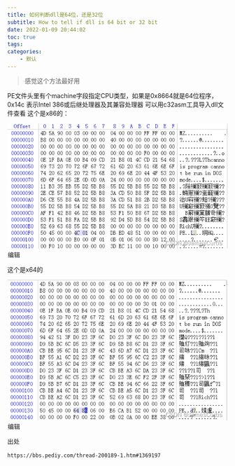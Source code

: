 ```yaml
---
title: 如何判断dll是64位，还是32位
subtitle: How to tell if dll is 64 bit or 32 bit
date: 2022-01-09 20:44:02
toc: true
tags: 
categories: 
    - 默认
---
```


>  感觉这个方法最好用

PE文件头里有个machine字段指定CPU类型，如果是0x8664就是64位程序，0x14c 表示Intel 386或后继处理器及其兼容处理器
 可以用c32asm工具导入dll文件查看
 这个是x86的：

![img](https://raw.githubusercontent.com/james-curtis/blog-img/img/img/2d9188566c684db497cb4d7489f047ff.png)![点击并拖拽以移动](data:image/gif;base64,R0lGODlhAQABAPABAP///wAAACH5BAEKAAAALAAAAAABAAEAAAICRAEAOw==)编辑

这个是x64的

![img](https://raw.githubusercontent.com/james-curtis/blog-img/img/img/5606fe864e7e4b9aaa26da0faba554fb.png)![点击并拖拽以移动](data:image/gif;base64,R0lGODlhAQABAPABAP///wAAACH5BAEKAAAALAAAAAABAAEAAAICRAEAOw==)编辑

 出处

```
https://bbs.pediy.com/thread-200189-1.htm#1369197
```
